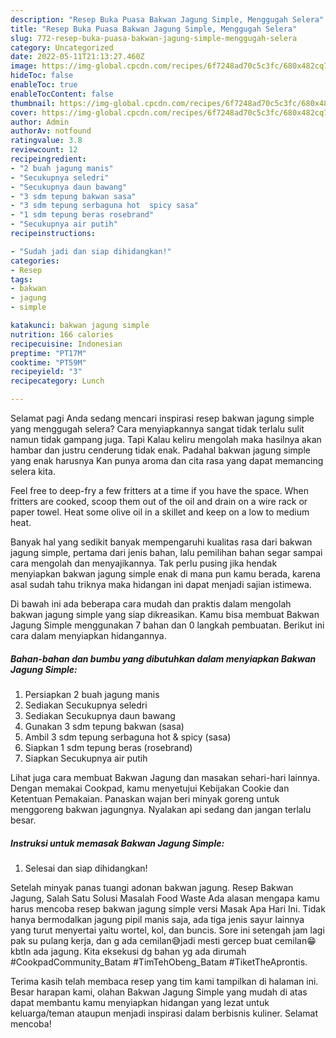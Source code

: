 ```yaml
---
description: "Resep Buka Puasa Bakwan Jagung Simple, Menggugah Selera"
title: "Resep Buka Puasa Bakwan Jagung Simple, Menggugah Selera"
slug: 772-resep-buka-puasa-bakwan-jagung-simple-menggugah-selera
category: Uncategorized
date: 2022-05-11T21:13:27.460Z
image: https://img-global.cpcdn.com/recipes/6f7248ad70c5c3fc/680x482cq70/bakwan-jagung-simple-foto-resep-utama.jpg
hideToc: false
enableToc: true
enableTocContent: false
thumbnail: https://img-global.cpcdn.com/recipes/6f7248ad70c5c3fc/680x482cq70/bakwan-jagung-simple-foto-resep-utama.jpg
cover: https://img-global.cpcdn.com/recipes/6f7248ad70c5c3fc/680x482cq70/bakwan-jagung-simple-foto-resep-utama.jpg
author: Admin
authorAv: notfound
ratingvalue: 3.8
reviewcount: 12
recipeingredient:
- "2 buah jagung manis"
- "Secukupnya seledri"
- "Secukupnya daun bawang"
- "3 sdm tepung bakwan sasa"
- "3 sdm tepung serbaguna hot  spicy sasa"
- "1 sdm tepung beras rosebrand"
- "Secukupnya air putih"
recipeinstructions:

- "Sudah jadi dan siap dihidangkan!"
categories:
- Resep
tags:
- bakwan
- jagung
- simple

katakunci: bakwan jagung simple 
nutrition: 166 calories
recipecuisine: Indonesian
preptime: "PT17M"
cooktime: "PT59M"
recipeyield: "3"
recipecategory: Lunch

---
```



Selamat pagi Anda sedang mencari inspirasi resep bakwan jagung simple yang menggugah selera? Cara menyiapkannya sangat tidak terlalu sulit namun tidak gampang juga. Tapi Kalau keliru mengolah maka hasilnya akan hambar dan justru cenderung tidak enak. Padahal bakwan jagung simple yang enak harusnya Kan punya aroma dan cita rasa yang dapat memancing selera kita.


Feel free to deep-fry a few fritters at a time if you have the space. When fritters are cooked, scoop them out of the oil and drain on a wire rack or paper towel. Heat some olive oil in a skillet and keep on a low to medium heat.

Banyak hal yang sedikit banyak mempengaruhi kualitas rasa dari bakwan jagung simple, pertama dari jenis bahan, lalu pemilihan bahan segar sampai cara mengolah dan menyajikannya. Tak perlu pusing jika hendak menyiapkan bakwan jagung simple enak di mana pun kamu berada, karena asal sudah tahu triknya maka hidangan ini dapat menjadi sajian istimewa.


Di bawah ini ada beberapa cara mudah dan praktis dalam mengolah bakwan jagung simple yang siap dikreasikan. Kamu bisa membuat Bakwan Jagung Simple menggunakan 7 bahan dan 0 langkah pembuatan. Berikut ini cara dalam menyiapkan hidangannya.

<!--inarticleads1-->

##### Bahan-bahan dan bumbu yang dibutuhkan dalam menyiapkan Bakwan Jagung Simple:

1. Persiapkan 2 buah jagung manis
1. Sediakan Secukupnya seledri
1. Sediakan Secukupnya daun bawang
1. Gunakan 3 sdm tepung bakwan (sasa)
1. Ambil 3 sdm tepung serbaguna hot &amp; spicy (sasa)
1. Siapkan 1 sdm tepung beras (rosebrand)
1. Siapkan Secukupnya air putih


Lihat juga cara membuat Bakwan Jagung dan masakan sehari-hari lainnya. Dengan memakai Cookpad, kamu menyetujui Kebijakan Cookie dan Ketentuan Pemakaian. Panaskan wajan beri minyak goreng untuk menggoreng bakwan jagungnya. Nyalakan api sedang dan jangan terlalu besar. 

<!--inarticleads2-->

##### Instruksi untuk memasak Bakwan Jagung Simple:


1. Selesai dan siap dihidangkan!

Setelah minyak panas tuangi adonan bakwan jagung. Resep Bakwan Jagung, Salah Satu Solusi Masalah Food Waste Ada alasan mengapa kamu harus mencoba resep bakwan jagung simple versi Masak Apa Hari Ini. Tidak hanya bermodalkan jagung pipil manis saja, ada tiga jenis sayur lainnya yang turut menyertai yaitu wortel, kol, dan buncis. Sore ini setengah jam lagi pak su pulang kerja, dan g ada cemilan😅jadi mesti gercep buat cemilan😁 kbtln ada jagung. Kita eksekusi dg bahan yg ada dirumah #CookpadCommunity_Batam #TimTehObeng_Batam #TiketTheAprontis. 

Terima kasih telah membaca resep yang tim kami tampilkan di halaman ini. Besar harapan kami, olahan Bakwan Jagung Simple yang mudah di atas dapat membantu kamu menyiapkan hidangan yang lezat untuk keluarga/teman ataupun menjadi inspirasi dalam berbisnis kuliner. Selamat mencoba!
